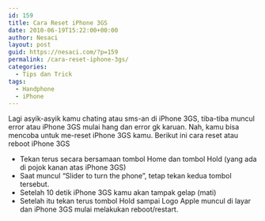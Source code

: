 ```yaml
---
id: 159
title: Cara Reset iPhone 3GS
date: 2010-06-19T15:22:00+00:00
author: Nesaci
layout: post
guid: https://nesaci.com/?p=159
permalink: /cara-reset-iphone-3gs/
categories:
  - Tips dan Trick
tags:
  - Handphone
  - iPhone
---
```

Lagi asyik-asyik kamu chating atau sms-an di iPhone 3GS, tiba-tiba muncul error atau iPhone 3GS mulai hang dan error gk karuan. Nah, kamu bisa mencoba untuk me-reset iPhone 3GS kamu. Berikut ini cara reset atau reboot iPhone 3GS

  * Tekan terus secara bersamaan tombol Home dan tombol Hold (yang ada di pojok kanan atas iPhone 3GS)
  * Saat muncul “Slider to turn the phone”, tetap tekan kedua tombol tersebut.
  * Setelah 10 detik iPhone 3GS kamu akan tampak gelap (mati)
  * Setelah itu tekan terus tombol Hold sampai Logo Apple muncul di layar dan iPhone 3GS mulai melakukan reboot/restart.